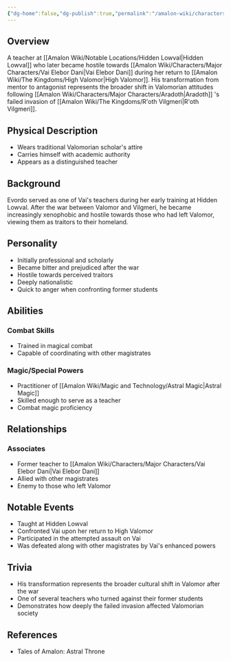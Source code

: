 ```yaml
---
{"dg-home":false,"dg-publish":true,"permalink":"/amalon-wiki/characters/minor-characters/evordo/","dgPassFrontmatter":true,"noteIcon":""}
---
```


## Overview
A teacher at [[Amalon Wiki/Notable Locations/Hidden Lowval\|Hidden Lowval]] who later became hostile towards [[Amalon Wiki/Characters/Major Characters/Vai Elebor Dani\|Vai Elebor Dani]] during her return to [[Amalon Wiki/The Kingdoms/High Valomor\|High Valomor]]. His transformation from mentor to antagonist represents the broader shift in Valomorian attitudes following [[Amalon Wiki/Characters/Major Characters/Aradoth\|Aradoth]] 's failed invasion of [[Amalon Wiki/The Kingdoms/R'oth Vilgmeri\|R'oth Vilgmeri]].

## Physical Description
- Wears traditional Valomorian scholar's attire
- Carries himself with academic authority
- Appears as a distinguished teacher

## Background
Evordo served as one of Vai's teachers during her early training at Hidden Lowval. After the war between Valomor and Vilgmeri, he became increasingly xenophobic and hostile towards those who had left Valomor, viewing them as traitors to their homeland.

## Personality
- Initially professional and scholarly
- Became bitter and prejudiced after the war
- Hostile towards perceived traitors
- Deeply nationalistic
- Quick to anger when confronting former students

## Abilities
### Combat Skills
- Trained in magical combat
- Capable of coordinating with other magistrates

### Magic/Special Powers
- Practitioner of [[Amalon Wiki/Magic and Technology/Astral Magic\|Astral Magic]]
- Skilled enough to serve as a teacher
- Combat magic proficiency

## Relationships
### Associates
- Former teacher to [[Amalon Wiki/Characters/Major Characters/Vai Elebor Dani\|Vai Elebor Dani]]
- Allied with other magistrates
- Enemy to those who left Valomor

## Notable Events
- Taught at Hidden Lowval
- Confronted Vai upon her return to High Valomor
- Participated in the attempted assault on Vai
- Was defeated along with other magistrates by Vai's enhanced powers

## Trivia
- His transformation represents the broader cultural shift in Valomor after the war
- One of several teachers who turned against their former students
- Demonstrates how deeply the failed invasion affected Valomorian society

## References
- Tales of Amalon: Astral Throne